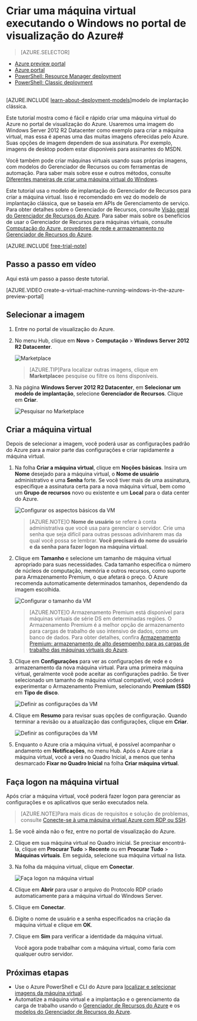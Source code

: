 <properties
	pageTitle="Criar uma máquina virtual executando o Windows no portal de visualização do Azure | Microsoft Azure"
	description="Aprenda a criar uma máquina virtual do Azure que executa Windows, usando o Azure Marketplace no Portal de Visualização do Azure"
	services="virtual-machines"
	documentationCenter=""
	authors="cynthn"
	manager="timlt"
	editor=""
	tags="azure-resource-manager"/>
<tags
	ms.service="virtual-machines"
	ms.workload="infrastructure-services"
	ms.tgt_pltfrm="vm-windows"
	ms.devlang="na"
	ms.topic="hero-article"
	ms.date="08/14/2015"
	ms.author="cynthn"/>

# Criar uma máquina virtual executando o Windows no portal de visualização do Azure#

> [AZURE.SELECTOR]
- [Azure preview portal](virtual-machines-windows-tutorial.md)
- [Azure portal](virtual-machines-windows-tutorial-classic-portal.md)
- [PowerShell: Resource Manager deployment](virtual-machines-deploy-rmtemplates-powershell.md)
- [PowerShell: Classic deployment](virtual-machines-ps-create-preconfigure-windows-vms.md)

<br>[AZURE.INCLUDE [learn-about-deployment-models](../../includes/learn-about-deployment-models-rm-include.md)]modelo de implantação clássica.



Este tutorial mostra como é fácil e rápido criar uma máquina virtual do Azure no portal de visualização do Azure. Usaremos uma imagem do Windows Server 2012 R2 Datacenter como exemplo para criar a máquina virtual, mas essa é apenas uma das muitas imagens oferecidas pelo Azure. Suas opções de imagem dependem de sua assinatura. Por exemplo, imagens de desktop podem estar disponíveis para assinantes do MSDN.

Você também pode criar máquinas virtuais usando suas próprias imagens, com modelos do Gerenciador de Recursos ou com ferramentas de automação. Para saber mais sobre esse e outros métodos, consulte [Diferentes maneiras de criar uma máquina virtual do Windows](virtual-machines-windows-choices-create-vm.md).

Este tutorial usa o modelo de implantação do Gerenciador de Recursos para criar a máquina virtual. Isso é recomendado em vez do modelo de implantação clássica, que se baseia em APIs de Gerenciamento de serviço. Para obter detalhes sobre o Gerenciador de Recursos, consulte [Visão geral do Gerenciador de Recursos do Azure](resource-group-overview.md). Para saber mais sobre os benefícios de usar o Gerenciador de Recursos para máquinas virtuais, consulte [Computação do Azure, provedores de rede e armazenamento no Gerenciador de Recursos do Azure](virtual-machines-azurerm-versus-azuresm.md).

[AZURE.INCLUDE [free-trial-note](../../includes/free-trial-note.md)]

## Passo a passo em vídeo

Aqui está um passo a passo deste tutorial.

[AZURE.VIDEO create-a-virtual-machine-running-windows-in-the-azure-preview-portal]

## Selecionar a imagem

1. Entre no portal de visualização do Azure.

2. No menu Hub, clique em **Novo** > **Computação** > **Windows Server 2012 R2 Datacenter**.

	![Marketplace](./media/virtual-machines-windows-tutorial/marketplace_new.png)

	>[AZURE.TIP]Para localizar outras imagens, clique em **Marketplace**e pesquise ou filtre os itens disponíveis.

3. Na página **Windows Server 2012 R2 Datacenter**, em **Selecionar um modelo de implantação**, selecione **Gerenciador de Recursos**. Clique em **Criar**.

	![Pesquisar no Marketplace](./media/virtual-machines-windows-tutorial/marketplace_search_select.png)

## Criar a máquina virtual

Depois de selecionar a imagem, você poderá usar as configurações padrão do Azure para a maior parte das configurações e criar rapidamente a máquina virtual.

1. Na folha **Criar a máquina virtual**, clique em **Noções básicas**. Insira um **Nome** desejado para a máquina virtual, o **Nome de usuário** administrativo e uma **Senha** forte. Se você tiver mais de uma assinatura, especifique a assinatura certa para a nova máquina virtual, bem como um **Grupo de recursos** novo ou existente e um **Local** para o data center do Azure.

	![Configurar os aspectos básicos da VM](./media/virtual-machines-windows-tutorial/create_vm_basics.PNG)

	>[AZURE.NOTE]O **Nome de usuário** se refere à conta administrativa que você usa para gerenciar o servidor. Crie uma senha que seja difícil para outras pessoas adivinharem mas da qual você possa se lembrar. **Você precisará do nome do usuário e da senha para fazer logon na máquina virtual**.

2. Clique em **Tamanho** e selecione um tamanho de máquina virtual apropriado para suas necessidades. Cada tamanho especifica o número de núcleos de computação, memória e outros recursos, como suporte para Armazenamento Premium, o que afetará o preço. O Azure recomenda automaticamente determinados tamanhos, dependendo da imagem escolhida.

	![Configurar o tamanho da VM](./media/virtual-machines-windows-tutorial/create_vm_size.PNG)

	>[AZURE.NOTE]O Armazenamento Premium está disponível para máquinas virtuais de série DS em determinadas regiões. O Armazenamento Premium é a melhor opção de armazenamento para cargas de trabalho de uso intensivo de dados, como um banco de dados. Para obter detalhes, confira [Armazenamento Premium: armazenamento de alto desempenho para as cargas de trabalho das máquinas virtuais do Azure](storage-premium-storage-preview-portal.md).

3. Clique em **Configurações** para ver as configurações de rede e o armazenamento da nova máquina virtual. Para uma primeira máquina virtual, geralmente você pode aceitar as configurações padrão. Se tiver selecionado um tamanho de máquina virtual compatível, você poderá experimentar o Armazenamento Premium, selecionando **Premium (SSD)** em **Tipo de disco**.

	![Definir as configurações da VM](./media/virtual-machines-windows-tutorial/create_vm_settings.PNG)

6. Clique em **Resumo** para revisar suas opções de configuração. Quando terminar a revisão ou a atualização das configurações, clique em **Criar**.

	![Definir as configurações da VM](./media/virtual-machines-windows-tutorial/create_vm_summary.PNG)

8. Enquanto o Azure cria a máquina virtual, é possível acompanhar o andamento em **Notificações**, no menu Hub. Após o Azure criar a máquina virtual, você a verá no Quadro Inicial, a menos que tenha desmarcado **Fixar no Quadro Inicial** na folha **Criar máquina virtual**.

## Faça logon na máquina virtual

Após criar a máquina virtual, você poderá fazer logon para gerenciar as configurações e os aplicativos que serão executados nela.

>[AZURE.NOTE]Para mais dicas de requisitos e solução de problemas, consulte [Conecte-se à uma máquina virtual Azure com RDP ou SSH](https://msdn.microsoft.com/library/azure/dn535788.aspx).

1. Se você ainda não o fez, entre no portal de visualização do Azure.

2. Clique em sua máquina virtual no Quadro inicial. Se precisar encontrá-la, clique em **Procurar Tudo** > **Recente** ou em **Procurar Tudo** > **Máquinas virtuais**. Em seguida, selecione sua máquina virtual na lista.

3. Na folha da máquina virtual, clique em **Conectar**.

	![Faça logon na máquina virtual](./media/virtual-machines-windows-tutorial/connect_vm_portal.png)

4. Clique em **Abrir** para usar o arquivo do Protocolo RDP criado automaticamente para a máquina virtual do Windows Server.

5. Clique em **Conectar**.

6. Digite o nome de usuário e a senha especificados na criação da máquina virtual e clique em **OK**.

7. Clique em **Sim** para verificar a identidade da máquina virtual.

	Você agora pode trabalhar com a máquina virtual, como faria com qualquer outro servidor.

## Próximas etapas

* Use o Azure PowerShell e CLI do Azure para [localizar e selecionar imagens da máquina virtual](resource-groups-vm-searching.md).
* Automatize a máquina virtual e a implantação e o gerenciamento da carga de trabalho usando o [Gerenciador de Recursos do Azure](virtual-machines-how-to-automate-azure-resource-manager.md) e os [modelos do Gerenciador de Recursos do Azure](http://azure.microsoft.com/documentation/templates/).

<!---HONumber=Nov15_HO3-->